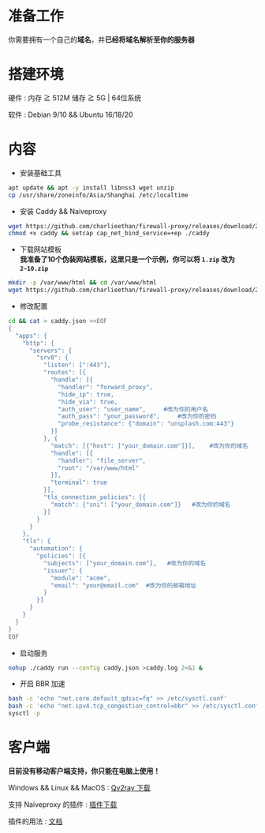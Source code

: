 # 准备工作
你需要拥有一个自己的**域名**，并**已经将域名解析至你的服务器**    
# 搭建环境
硬件 : 内存 ≧ 512M 储存 ≧ 5G | 64位系统			

软件 : Debian 9/10 && Ubuntu 16/18/20
# 内容
- 安装基础工具  
```bash
apt update && apt -y install libnss3 wget unzip
cp /usr/share/zoneinfo/Asia/Shanghai /etc/localtime
```
- 安装 Caddy && Naiveproxy	
```bash
wget https://github.com/charlieethan/firewall-proxy/releases/download/2.1.1/caddy
chmod +x caddy && setcap cap_net_bind_service=+ep ./caddy
```
- 下载网站模板	  
**我准备了10个伪装网站模板，这里只是一个示例，你可以将 `1.zip` 改为 `2~10.zip`**		
```bash
mkdir -p /var/www/html && cd /var/www/html
wget https://github.com/charlieethan/firewall-proxy/releases/download/2.1.1-t/1.zip && unzip 1.zip 
```
- 修改配置
```bash
cd && cat > caddy.json <<EOF
{
  "apps": {
    "http": {
      "servers": {
        "srv0": {
          "listen": [":443"],
          "routes": [{
            "handle": [{
              "handler": "forward_proxy",
              "hide_ip": true,
              "hide_via": true,
              "auth_user": "user_name",     #改为你的用户名
              "auth_pass": "your_password",     #改为你的密码
              "probe_resistance": {"domain": "unsplash.com:443"}
            }]
          }, {
            "match": [{"host": ["your_domain.com"]}],    #改为你的域名
            "handle": [{
              "handler": "file_server",
              "root": "/var/www/html"
            }],
            "terminal": true
          }],
          "tls_connection_policies": [{
            "match": {"sni": ["your_domain.com"]}   #改为你的域名
          }]
        }
      }
    },
    "tls": {
      "automation": {
        "policies": [{
          "subjects": ["your_domain.com"],   #改为你的域名
          "issuer": {
            "module": "acme",
            "email": "your@email.com"  #改为你的邮箱地址
          }
        }]
      }
    }
  }
}
EOF
```
- 启动服务  
```bash
nohup ./caddy run --config caddy.json >caddy.log 2<&1 &
```
- 开启 BBR 加速
```bash
bash -c 'echo "net.core.default_qdisc=fq" >> /etc/sysctl.conf'
bash -c 'echo "net.ipv4.tcp_congestion_control=bbr" >> /etc/sysctl.conf'
sysctl -p
```
# 客户端
**目前没有移动客户端支持，你只能在电脑上使用！**		  

Windows && Linux && MacOS : [Qv2ray 下载](https://github.com/Qv2ray/Qv2ray/releases)	     

支持 Naiveproxy 的插件 : [插件下载](https://github.com/Qv2ray/QvPlugin-NaiveProxy/releases) 		

插件的用法 : [文档](https://qv2ray.net/plugins/usage.html)	

